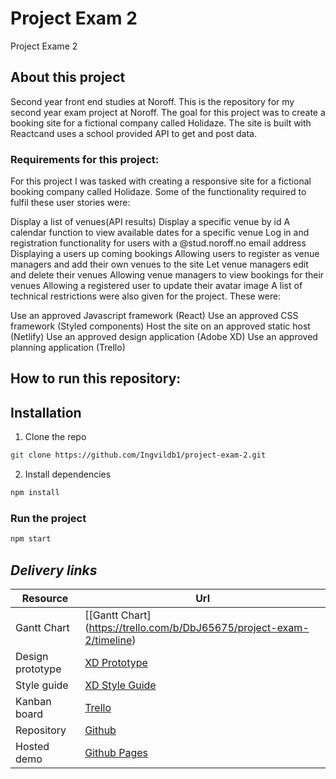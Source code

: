 # Project Exam 2
Project Exame 2

## About this project

Second year front end studies at Noroff. 
This is the repository for my second year exam project at Noroff. The goal for this project was to create a booking site for a fictional company called Holidaze. The site is built with Reactcand uses a school provided API to get and post data. 

### Requirements for this project:

For this project I was tasked with creating a responsive site for a fictional booking company called Holidaze. Some of the functionality required to fulfil these user stories were:

Display a list of venues(API results)
Display a specific venue by id
A calendar function to view available dates for a specific venue
Log in and registration functionality for users with a @stud.noroff.no email address
Displaying a users up coming bookings
Allowing users to register as venue managers and add their own venues to the site
Let venue managers edit and delete their venues
Allowing venue managers to view bookings for their venues
Allowing a registered user to update their avatar image
A list of technical restrictions were also given for the project. These were:

Use an approved Javascript framework (React)
Use an approved CSS framework (Styled components)
Host the site on an approved static host (Netlify)
Use an approved design application (Adobe XD)
Use an approved planning application (Trello)

## How to run this repository:

## Installation

1. Clone the repo

```sh
git clone https://github.com/Ingvildb1/project-exam-2.git
```

2. Install dependencies

```sh
npm install
```

### Run the project

```sh
npm start
```


## **_Delivery links_**

| Resource         | Url |
|------------------|---------------|
| Gantt Chart      | [[Gantt Chart] (https://trello.com/b/DbJ65675/project-exam-2/timeline)|
| Design prototype | [XD Prototype](https://xd.adobe.com/view/53cc540d-d9dc-4d8c-9996-8bf3103e6891-069f/) |
| Style guide      | [XD Style Guide](https://xd.adobe.com/view/8dfd4b1d-0e5c-4e2f-9064-02f80a977519-d8ae/)|
| Kanban board     | [Trello](https://trello.com/invite/b/DbJ65675/ATTIe90fcd6ef07c90553cb32e0ad2aa53e9858B73F2/project-exam-2) |
| Repository       | [Github](https://github.com/Ingvildb1/project-exam-2) |
| Hosted demo      | [Github Pages](https://eloquent-kangaroo-fda7e2.netlify.app) |


